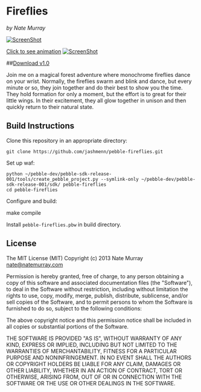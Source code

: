 # Fireflies
_by Nate Murray_

[![ScreenShot](http://i.imgur.com/S7KMI8o.png)](http://i.imgur.com/S7KMI8o.png)

[Click to see animation](http://i.imgur.com/ZHnMM4t.gif)
[![ScreenShot](http://i.imgur.com/ZHnMM4t.gif)](http://i.imgur.com/ZHnMM4t.gif)

##[Download v1.0](https://dl.dropboxusercontent.com/u/1747214/keep/pebble/pebble-fireflies-1.0.pbw)


Join me on a magical forest adventure where monochrome fireflies dance on your
wrist. Normally, the fireflies swarm and blink and dance, but every minute or
so, they join together and do their best to show you the time. They hold
formation for only a moment, but the effort is to great for their little
wings. In their excitement, they all glow together in unison and then quickly
return to their natural state.

## Build Instructions

Clone this repository in an appropriate directory:

	git clone https://github.com/jashmenn/pebble-fireflies.git

Set up waf:

	python ~/pebble-dev/pebble-sdk-release-001/tools/create_pebble_project.py --symlink-only ~/pebble-dev/pebble-sdk-release-001/sdk/ pebble-fireflies
	cd pebble-fireflies

Configure and build:

  make compile

Install `pebble-fireflies.pbw` in build directory. 

## License

The MIT License (MIT)
Copyright (c) 2013 Nate Murray <nate@natemurray.com>

Permission is hereby granted, free of charge, to any person obtaining a copy of
this software and associated documentation files (the "Software"), to deal in
the Software without restriction, including without limitation the rights to
use, copy, modify, merge, publish, distribute, sublicense, and/or sell copies
of the Software, and to permit persons to whom the Software is furnished to do
so, subject to the following conditions:

The above copyright notice and this permission notice shall be included in all
copies or substantial portions of the Software.

THE SOFTWARE IS PROVIDED "AS IS", WITHOUT WARRANTY OF ANY KIND, EXPRESS OR
IMPLIED, INCLUDING BUT NOT LIMITED TO THE WARRANTIES OF MERCHANTABILITY,
FITNESS FOR A PARTICULAR PURPOSE AND NONINFRINGEMENT. IN NO EVENT SHALL THE
AUTHORS OR COPYRIGHT HOLDERS BE LIABLE FOR ANY CLAIM, DAMAGES OR OTHER
LIABILITY, WHETHER IN AN ACTION OF CONTRACT, TORT OR OTHERWISE, ARISING FROM,
OUT OF OR IN CONNECTION WITH THE SOFTWARE OR THE USE OR OTHER DEALINGS IN THE
SOFTWARE.

